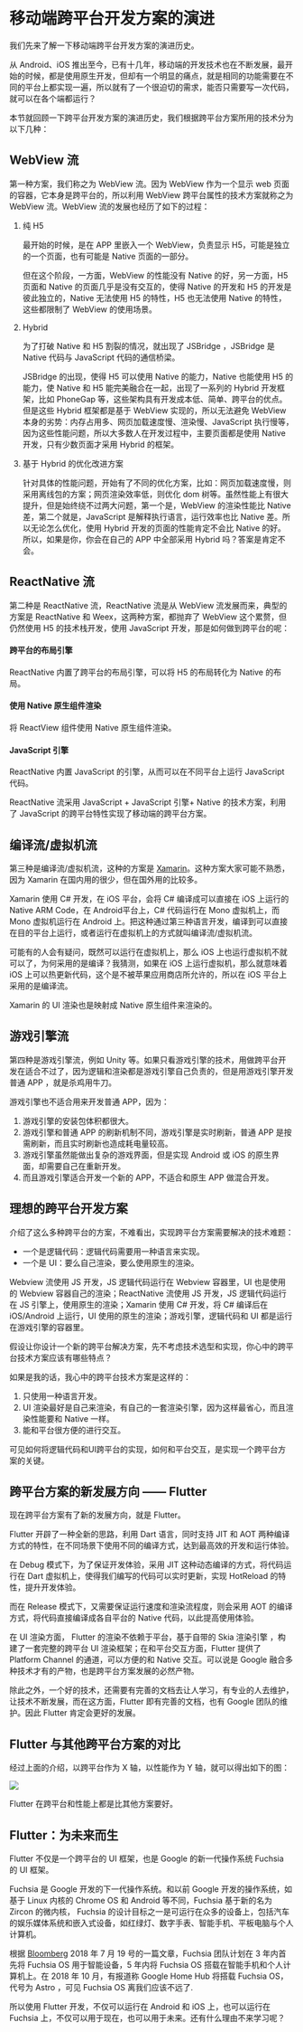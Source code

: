 # 移动端跨平台开发方案的演进

我们先来了解一下移动端跨平台开发方案的演进历史。

从 Android、iOS 推出至今，已有十几年，移动端的开发技术也在不断发展，最开始的时候，都是使用原生开发，但却有一个明显的痛点，就是相同的功能需要在不同的平台上都实现一遍，所以就有了一个很迫切的需求，能否只需要写一次代码，就可以在各个端都运行？

本节就回顾一下跨平台开发方案的演进历史，我们根据跨平台方案所用的技术分为以下几种：

## WebView 流

第一种方案，我们称之为 WebView 流。因为 WebView 作为一个显示 web 页面的容器，它本身是跨平台的，所以利用 WebView 跨平台属性的技术方案就称之为 WebView 流。WebView 流的发展也经历了如下的过程：

1.  纯 H5
    
    最开始的时候，是在 APP 里嵌入一个 WebView，负责显示 H5，可能是独立的一个页面，也有可能是 Native 页面的一部分。
    
    但在这个阶段，一方面，WebView 的性能没有 Native 的好，另一方面，H5 页面和 Native 的页面几乎是没有交互的，使得 Native 的开发和 H5 的开发是彼此独立的，Native 无法使用 H5 的特性，H5 也无法使用 Native 的特性，这些都限制了 WebView 的使用场景。
    
2.  Hybrid
    
    为了打破 Native 和 H5 割裂的情况，就出现了 JSBridge ，JSBridge 是 Native 代码与 JavaScript 代码的通信桥梁。
    
    JSBridge 的出现，使得 H5 可以使用 Native 的能力，Native 也能使用 H5 的能力，使 Native 和 H5 能完美融合在一起，出现了一系列的 Hybrid 开发框架，比如 PhoneGap 等，这些架构具有开发成本低、简单、跨平台的优点。但是这些 Hybrid 框架都是基于 WebView 实现的，所以无法避免 WebView 本身的劣势：内存占用多、网页加载速度慢、渲染慢、JavaScript 执行慢等，因为这些性能问题，所以大多数人在开发过程中，主要页面都是使用 Native 开发，只有少数页面才采用 Hybrid 的框架。
    
3.  基于 Hybrid 的优化改进方案
    
    针对具体的性能问题，开始有了不同的优化方案，比如：网页加载速度慢，则采用离线包的方案；网页渲染效率低，则优化 dom 树等。虽然性能上有很大提升，但是始终绕不过两大问题，第一个是，WebView 的渲染性能比 Native 差，第二个就是，JavaScript 是解释执行语言，运行效率也比 Native 差。所以无论怎么优化，使用 Hybrid 开发的页面的性能肯定不会比 Native 的好。所以，如果是你，你会在自己的 APP 中全部采用 Hybrid 吗？答案是肯定不会。
    

## ReactNative 流

第二种是 ReactNative 流，ReactNative 流是从 WebView 流发展而来，典型的方案是 ReactNative 和 Weex，这两种方案，都抛弃了 WebView 这个累赘，但仍然使用 H5 的技术栈开发，使用 JavaScript 开发，那是如何做到跨平台的呢：

#### 跨平台的布局引擎

ReactNative 内置了跨平台的布局引擎，可以将 H5 的布局转化为 Native 的布局。

#### 使用 Native 原生组件渲染

将 ReactView 组件使用 Native 原生组件渲染。

#### JavaScript 引擎

ReactNative 内置 JavaScript 的引擎，从而可以在不同平台上运行 JavaScript 代码。

ReactNative 流采用 JavaScript + JavaScript 引擎+ Native 的技术方案，利用了 JavaScript 的跨平台特性实现了移动端的跨平台方案。

## 编译流/虚拟机流

第三种是编译流/虚拟机流，这种的方案是 [Xamarin](https://baike.baidu.com/item/Xamarin)。这种方案大家可能不熟悉，因为 Xamarin 在国内用的很少，但在国外用的比较多。

Xamarin 使用 C# 开发，在 iOS 平台，会将 C# 编译成可以直接在 iOS 上运行的 Native ARM Code，在 Android平台上，C# 代码运行在 Mono 虚拟机上，而 Mono 虚拟机运行在 Android 上。把这种通过第三种语言开发，编译到可以直接在目的平台上运行，或者运行在虚拟机上的方式就叫编译流/虚拟机流。

可能有的人会有疑问，既然可以运行在虚拟机上，那么 iOS 上也运行虚拟机不就可以了，为何采用的是编译？我猜测，如果在 iOS 上运行虚拟机，那么就意味着 iOS 上可以热更新代码，这个是不被苹果应用商店所允许的，所以在 iOS 平台上采用的是编译流。

Xamarin 的 UI 渲染也是映射成 Native 原生组件来渲染的。

## 游戏引擎流

第四种是游戏引擎流，例如 Unity 等。如果只看游戏引擎的技术，用做跨平台开发在适合不过了，因为逻辑和渲染都是游戏引擎自己负责的，但是用游戏引擎开发普通 APP ，就是杀鸡用牛刀。

游戏引擎也不适合用来开发普通 APP，因为：

1.  游戏引擎的安装包体积都很大。
2.  游戏引擎和普通 APP 的刷新机制不同，游戏引擎是实时刷新，普通 APP 是按需刷新，而且实时刷新也造成耗电量较高。
3.  游戏引擎虽然能做出复杂的游戏界面，但是实现 Android 或 iOS 的原生界面，却需要自己在重新开发。
4.  而且游戏引擎适合开发一个新的 APP，不适合和原生 APP 做混合开发。

## 理想的跨平台开发方案

介绍了这么多种跨平台的方案，不难看出，实现跨平台方案需要解决的技术难题：

*   一个是逻辑代码：逻辑代码需要用一种语言来实现。
*   一个是 UI：要么自己渲染，要么使用原生的渲染。

Webview 流使用 JS 开发，JS 逻辑代码运行在 Webview 容器里，UI 也是使用的 Webview 容器自己的渲染；ReactNative 流使用 JS 开发，JS 逻辑代码运行在 JS 引擎上，使用原生的渲染；Xamarin 使用 C# 开发，将 C# 编译后在 iOS/Android 上运行，UI 使用的原生的渲染；游戏引擎，逻辑代码和 UI 都是运行在游戏引擎的容器里。

假设让你设计一个新的跨平台解决方案，先不考虑技术选型和实现，你心中的跨平台技术方案应该有哪些特点？

如果是我的话，我心中的跨平台技术方案是这样的：

1.  只使用一种语言开发。
2.  UI 渲染最好是自己来渲染，有自己的一套渲染引擎，因为这样最省心，而且渲染性能要和 Native 一样。
3.  能和平台很方便的进行交互。

可见如何将逻辑代码和UI跨平台的实现，如何和平台交互，是实现一个跨平台方案的关键。

## 跨平台方案的新发展方向 —— Flutter

现在跨平台方案有了新的发展方向，就是 Flutter。

Flutter 开辟了一种全新的思路，利用 Dart 语言，同时支持 JIT 和 AOT 两种编译方式的特性，在不同场景下使用不同的编译方式，达到最高效的开发和运行体验。

在 Debug 模式下，为了保证开发体验，采用 JIT 这种动态编译的方式，将代码运行在 Dart 虚拟机上，使得我们编写的代码可以实时更新，实现 HotReload 的特性，提升开发体验。

而在 Release 模式下，又需要保证运行速度和渲染流程度，则会采用 AOT 的编译方式，将代码直接编译成各自平台的 Native 代码，以此提高使用体验。

在 UI 渲染方面， Flutter 的渲染不依赖于平台，基于自带的 Skia 渲染引擎 ，构建了一套完整的跨平台 UI 渲染框架；在和平台交互方面，Flutter 提供了 Platform Channel 的通道，可以方便的和 Native 交互。可以说是 Google 融合多种技术才有的产物，也是跨平台方案发展的必然产物。

除此之外，一个好的技术，还需要有完善的文档去让人学习，有专业的人去维护，让技术不断发展，而在这方面，Flutter 即有完善的文档，也有 Google 团队的维护。因此 Flutter 肯定会更好的发展。

## Flutter 与其他跨平台方案的对比

经过上面的介绍，以跨平台作为 X 轴，以性能作为 Y 轴，就可以得出如下的图：

![](//images.weserv.nl/?url=user-gold-cdn.xitu.io/2019/5/6/16a8d67dc6ef26b2?w=2642&h=1714&f=jpeg&s=143777)

Flutter 在跨平台和性能上都是比其他方案要好。

## Flutter：为未来而生

Flutter 不仅是一个跨平台的 UI 框架，也是 Google 的新一代操作系统 Fuchsia 的 UI 框架。

Fuchsia 是 Google 开发的下一代操作系统。和以前 Google 开发的操作系统，如基于 Linux 内核的 Chrome OS 和 Android 等不同，Fuchsia 基于新的名为 Zircon 的微内核， Fuchsia 的设计目标之一是可运行在众多的设备上，包括汽车的娱乐媒体系统和嵌入式设备，如红绿灯、数字手表、智能手机、平板电脑与个人计算机。

根据 [Bloomberg](https://www.bloomberg.com/news/articles/2018-07-19/google-team-is-said-to-plot-android-successor-draw-skepticism) 2018 年 7 月 19 号的一篇文章，Fuchsia 团队计划在 3 年内首先将 Fuchsia OS 用于智能设备，5 年内将 Fuchsia OS 搭载在智能手机和个人计算机上。在 2018 年 10 月，有报道称 Google Home Hub 将搭载 Fuchsia OS，代号为 Astro ，可见 Fuchsia OS 离我们应该不远了.

所以使用 Flutter 开发，不仅可以运行在 Android 和 iOS 上，也可以运行在 Fuchsia 上，不仅可以用于现在，也可以用于未来。还有什么理由不来学习呢？